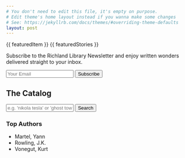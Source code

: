 ```yaml
---
# You don't need to edit this file, it's empty on purpose.
# Edit theme's home layout instead if you wanna make some changes
# See: https://jekyllrb.com/docs/themes/#overriding-theme-defaults
layout: post
---
```


{{ featuredItem }}
{{ featuredStories }}

<form>
<p>Subscribe to the Richland Library Newsletter and enjoy written wonders delivered straight to your inbox.</p>
<input type="email" placeholder="Your Email">
<button>Subscribe</button>
</form>

<section>
<h2>The Catalog</h2>
<form>
<input type="text" placeholder="e.g. 'nikola tesla' or 'ghost towns'">
<button>Search</button>
</form>

<h3>Top Authors</h3>
<ul>
  <li>Martel, Yann</li>
  <li>Rowling, J.K.</li>
  <li>Vonegut, Kurt</li>
</ul>
</section>
